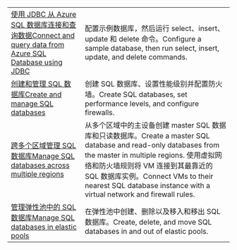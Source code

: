 |  |  |
|---------|---------|
| <span data-ttu-id="6b16f-101">[使用 JDBC 从 Azure SQL 数据库连接和查询数据][4]</span><span class="sxs-lookup"><span data-stu-id="6b16f-101">[Connect and query data from Azure SQL Database using JDBC][4]</span></span> | <span data-ttu-id="6b16f-102">配置示例数据库，然后运行 select、insert、update 和 delete 命令。</span><span class="sxs-lookup"><span data-stu-id="6b16f-102">Configure a sample database, then run select, insert, update, and delete commands.</span></span> |
| <span data-ttu-id="6b16f-103">[创建和管理 SQL 数据库][1]</span><span class="sxs-lookup"><span data-stu-id="6b16f-103">[Create and manage SQL databases][1]</span></span> | <span data-ttu-id="6b16f-104">创建 SQL 数据库、设置性能级别并配置防火墙。</span><span class="sxs-lookup"><span data-stu-id="6b16f-104">Create SQL databases, set performance levels, and configure firewalls.</span></span>|
| <span data-ttu-id="6b16f-105">[跨多个区域管理 SQL 数据库][2]</span><span class="sxs-lookup"><span data-stu-id="6b16f-105">[Manage SQL databases across multiple regions][2]</span></span> | <span data-ttu-id="6b16f-106">从多个区域中的主设备创建 master SQL 数据库和只读数据库。</span><span class="sxs-lookup"><span data-stu-id="6b16f-106">Create a master SQL database and read-only databases from the master in multiple regions.</span></span> <span data-ttu-id="6b16f-107">使用虚拟网络和防火墙规则将 VM 连接到其最靠近的 SQL 数据库实例。</span><span class="sxs-lookup"><span data-stu-id="6b16f-107">Connect VMs to their nearest SQL database instance with a virtual network and firewall rules.</span></span> | 
| <span data-ttu-id="6b16f-108">[管理弹性池中的 SQL 数据库][3]</span><span class="sxs-lookup"><span data-stu-id="6b16f-108">[Manage SQL databases in elastic pools][3]</span></span> | <span data-ttu-id="6b16f-109">在弹性池中创建、删除以及移入和移出 SQL 数据库。</span><span class="sxs-lookup"><span data-stu-id="6b16f-109">Create, delete, and move SQL databases in and out of elastic pools.</span></span> | 

[1]: https://azure.microsoft.com/resources/samples/sql-database-java-manage-db/
[2]: https://azure.microsoft.com/resources/samples/sql-database-java-manage-sql-databases-across-regions/
[3]: ../java-sdk-manage-sql-elastic-pools.md
[4]: https://docs.microsoft.com/azure/sql-database/sql-database-connect-query-java